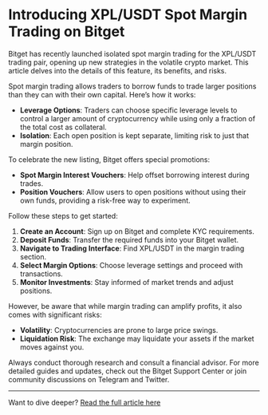 # Introducing XPL/USDT Spot Margin Trading on Bitget

Bitget has recently launched isolated spot margin trading for the XPL/USDT trading pair, opening up new strategies in the volatile crypto market. This article delves into the details of this feature, its benefits, and risks.

Spot margin trading allows traders to borrow funds to trade larger positions than they can with their own capital. Here’s how it works:

- **Leverage Options**: Traders can choose specific leverage levels to control a larger amount of cryptocurrency while using only a fraction of the total cost as collateral.
- **Isolation**: Each open position is kept separate, limiting risk to just that margin position.

To celebrate the new listing, Bitget offers special promotions:
- **Spot Margin Interest Vouchers**: Help offset borrowing interest during trades.
- **Position Vouchers**: Allow users to open positions without using their own funds, providing a risk-free way to experiment.

Follow these steps to get started:
1. **Create an Account**: Sign up on Bitget and complete KYC requirements.
2. **Deposit Funds**: Transfer the required funds into your Bitget wallet.
3. **Navigate to Trading Interface**: Find XPL/USDT in the margin trading section.
4. **Select Margin Options**: Choose leverage settings and proceed with transactions.
5. **Monitor Investments**: Stay informed of market trends and adjust positions.

However, be aware that while margin trading can amplify profits, it also comes with significant risks:
- **Volatility**: Cryptocurrencies are prone to large price swings.
- **Liquidation Risk**: The exchange may liquidate your assets if the market moves against you.

Always conduct thorough research and consult a financial advisor. For more detailed guides and updates, check out the Bitget Support Center or join community discussions on Telegram and Twitter.

---

Want to dive deeper? [Read the full article here](https://chain-base.xyz/introducing-xpl-usdt-spot-margin-trading-on-bitget)